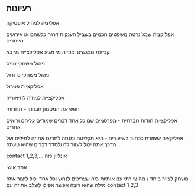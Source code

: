 
## רעיונות

אפליציה לניהול אופטיקה

אפליקציה שמג'נרטת משפטים חכמים בשביל הענקות דרגה כלשהם או אירועים מיוחדים

 קביעת מפגשים וצפייה מי מגיע אפליקציית מי בא

ניהול משחקי טניס

ניהול משחקי כדורגל

אפליקציית פטרול

אפליקציית למידה לתיאוריה

חפש את המטמון חברתי - תחרותי

אפליקציית תודות חברתית - מפרסמים שם כל אחד דברים שמודים עליהם ורואים אחרים

אפליקציה שעוזרת לכתוב בשיעורים - היא מקליטה ומנסה לתרגם את זה למילים
ועל הדרך אתה יכול לעזור לה ולסדר דברים שהיא טעתה

contact 1,2,3,... אונליין כזה

אתר אישי

משחק לצייר ביחד / מה ציירתי עם אותיות כזה שצריכים לנחש וכל אחד יכול ליצור איזה מילה שהוא רוצה
אפשר אפילו לשלב את זה עם contact 1,2,3
